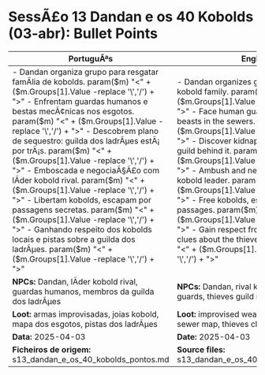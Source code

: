 ﻿# SessÃ£o 13  Dandan e os 40 Kobolds (03-abr): Bullet Points

| PortuguÃªs | English |
|-----------|---------|
| - Dandan organiza grupo para resgatar famÃ­lia de kobolds. param($m) "<" + ($m.Groups[1].Value -replace '\\','/') + ">" - Enfrentam guardas humanos e bestas mecÃ¢nicas nos esgotos. param($m) "<" + ($m.Groups[1].Value -replace '\\','/') + ">" - Descobrem plano de sequestro: guilda dos ladrÃµes estÃ¡ por trÃ¡s. param($m) "<" + ($m.Groups[1].Value -replace '\\','/') + ">" - Emboscada e negociaÃ§Ã£o com lÃ­der kobold rival. param($m) "<" + ($m.Groups[1].Value -replace '\\','/') + ">" - Libertam kobolds, escapam por passagens secretas. param($m) "<" + ($m.Groups[1].Value -replace '\\','/') + ">" - Ganhando respeito dos kobolds locais e pistas sobre a guilda dos ladrÃµes. param($m) "<" + ($m.Groups[1].Value -replace '\\','/') + ">"  | - Dandan organizes group to rescue kobold family. param($m) "<" + ($m.Groups[1].Value -replace '\\','/') + ">" - Face human guards and mechanical beasts in the sewers. param($m) "<" + ($m.Groups[1].Value -replace '\\','/') + ">" - Discover kidnapping plot: thieves guild behind it. param($m) "<" + ($m.Groups[1].Value -replace '\\','/') + ">" - Ambush and negotiation with rival kobold leader. param($m) "<" + ($m.Groups[1].Value -replace '\\','/') + ">" - Free kobolds, escape via secret passages. param($m) "<" + ($m.Groups[1].Value -replace '\\','/') + ">" - Gain respect from local kobolds and clues about the thieves guild. param($m) "<" + ($m.Groups[1].Value -replace '\\','/') + ">"  |
| **NPCs:** Dandan, lÃ­der kobold rival, guardas humanos, membros da guilda dos ladrÃµes | **NPCs:** Dandan, rival kobold leader, human guards, thieves guild members |
| **Loot:** armas improvisadas, joias kobold, mapa dos esgotos, pistas dos ladrÃµes | **Loot:** improvised weapons, kobold jewels, sewer map, thieves clues |
| **Data:** 2025-04-03 | **Date:** 2025-04-03 |
| **Ficheiros de origem:** s13_dandan_e_os_40_kobolds_pontos.md | **Source files:** s13_dandan_e_os_40_kobolds_pontos.md |


























